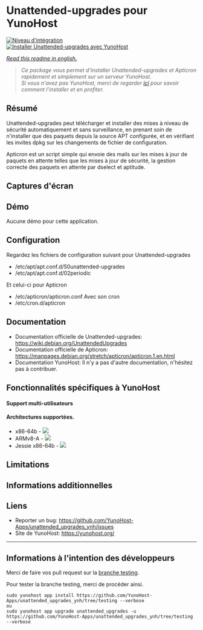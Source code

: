 # Unattended-upgrades pour YunoHost

[![Niveau d'intégration](https://dash.yunohost.org/integration/unattended_upgrades.svg)](https://dash.yunohost.org/appci/app/unattended_upgrades)  
[![Installer Unattended-upgrades avec YunoHost](https://install-app.yunohost.org/install-with-yunohost.png)](https://install-app.yunohost.org/?app=unattended_upgrades)

*[Read this readme in english.](./README.md)*

> *Ce package vous permet d'installer Unattended-upgrades et Apticron rapidement et simplement sur un serveur YunoHost.  
Si vous n'avez pas YunoHost, merci de regarder [ici](https://yunohost.org/#/install_fr) pour savoir comment l'installer et en profiter.*

## Résumé

Unattended-upgrades peut télécharger et installer des mises à niveau de sécurité automatiquement et sans surveillance, en prenant soin de n'installer que des paquets depuis la source APT configurée, et en vérifiant les invites dpkg sur les changements de fichier de configuration.

Apticron est un script simple qui envoie des mails sur les mises à jour de paquets en attente telles que les mises à jour de sécurité, la gestion correcte des paquets en attente par dselect et aptitude.

## Captures d'écran

## Démo

Aucune démo pour cette application.

## Configuration

Regardez les fichiers de configuration suivant pour Unattended-upgrades
 * /etc/apt/apt.conf.d/50unattended-upgrades
 * /etc/apt/apt.conf.d/02periodic

Et celui-ci pour Apticron
 * /etc/apticron/apticron.conf
Avec son cron
 * /etc/cron.d/apticron

## Documentation

 * Documentation officielle de Unattended-upgrades: https://wiki.debian.org/UnattendedUpgrades
 * Documentation officielle de Apticron: https://manpages.debian.org/stretch/apticron/apticron.1.en.html
 * Documentation YunoHost: Il n'y a pas d'autre documentation, n'hésitez pas à contribuer.

## Fonctionnalités spécifiques à YunoHost

#### Support multi-utilisateurs

#### Architectures supportées.

* x86-64b - [![](https://ci-apps.yunohost.org/ci/logs/unattended_upgrades%20%28Community%29.svg)](https://ci-apps.yunohost.org/ci/apps/unattended_upgrades/)
* ARMv8-A - [![](https://ci-apps-arm.yunohost.org/ci/logs/unattended_upgrades%20%28Community%29.svg)](https://ci-apps-arm.yunohost.org/ci/apps/unattended_upgrades/)
* Jessie x86-64b - [![](https://ci-stretch.nohost.me/ci/logs/unattended_upgrades%20%28Community%29.svg)](https://ci-stretch.nohost.me/ci/apps/unattended_upgrades/)

## Limitations

## Informations additionnelles

## Liens

 * Reporter un bug: https://github.com/YunoHost-Apps/unattended_upgrades_ynh/issues
 * Site de YunoHost: https://yunohost.org/

---

Informations à l'intention des développeurs
----------------

Merci de faire vos pull request sur la [branche testing](https://github.com/YunoHost-Apps/unattended_upgrades_ynh/tree/testing).

Pour tester la branche testing, merci de procéder ainsi.
```
sudo yunohost app install https://github.com/YunoHost-Apps/unattended_upgrades_ynh/tree/testing --verbose
ou
sudo yunohost app upgrade unattended_upgrades -u https://github.com/YunoHost-Apps/unattended_upgrades_ynh/tree/testing --verbose
```
